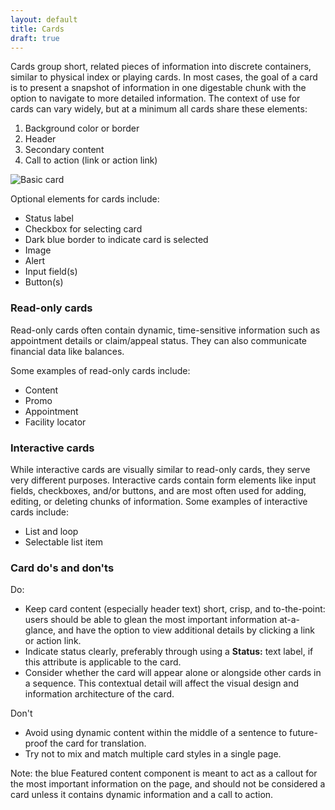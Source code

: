 ```yaml
---
layout: default
title: Cards
draft: true
---
```


Cards group short, related pieces of information into discrete containers, similar to physical index or playing cards. In most cases, the goal of a card is to present a snapshot of information in one digestable chunk with the option to navigate to more detailed information. The context of use for cards can vary widely, but at a minimum all cards share these elements:

1. Background color or border
2. Header
3. Secondary content
4. Call to action (link or action link)

![Basic card]({{site.baseurl}}/images/BasicCard2.png) 

Optional elements for cards include:

- Status label 
- Checkbox for selecting card
- Dark blue border to indicate card is selected
- Image
- Alert
- Input field(s)
- Button(s)

### Read-only cards
Read-only cards often contain dynamic, time-sensitive information such as appointment details or claim/appeal status. They can also communicate financial data like balances.

Some examples of read-only cards include:

- Content
- Promo
- Appointment
- Facility locator

### Interactive cards
While interactive cards are visually similar to read-only cards, they serve very different purposes. Interactive cards contain form elements like input fields, checkboxes, and/or buttons, and are most often used for adding, editing, or deleting chunks of information. Some examples of interactive cards include:

- List and loop
- Selectable list item

### Card do's and don'ts

Do:
- Keep card content (especially header text) short, crisp, and to-the-point: users should be able to glean the most important information at-a-glance, and have the option to view additional details by clicking a link or action link.
- Indicate status clearly, preferably through using a **Status:** text label, if this attribute is applicable to the card.
- Consider whether the card will appear alone or alongside other cards in a sequence. This contextual detail will affect the visual design and information architecture of the card.

Don't
- Avoid using dynamic content within the middle of a sentence to future-proof the card for translation.
- Try not to mix and match multiple card styles in a single page.

Note: the blue Featured content component is meant to act as a callout for the most important information on the page, and should not be considered a card unless it contains dynamic information and a call to action.
